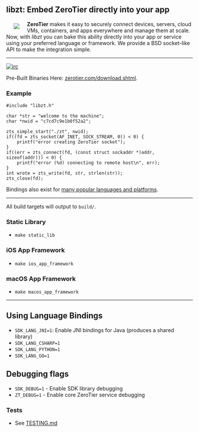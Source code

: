 ## **libzt**: Embed ZeroTier directly into your app

<a href="https://www.zerotier.com"><img src="https://github.com/zerotier/ZeroTierOne/raw/master/artwork/ztapp100.png" align="left" hspace="20" vspace="6"></a>

**ZeroTier** makes it easy to securely connect devices, servers, cloud VMs, containers, and apps everywhere and manage them at scale. Now, with *libzt* you can bake this ability directly into your app or service using your preferred language or framework. We provide a BSD socket-like API to make the integration simple.

<hr>

[![irc](https://img.shields.io/badge/IRC-%23zerotier%20on%20freenode-orange.svg)](https://webchat.freenode.net/?channels=zerotier)

Pre-Built Binaries Here: [zerotier.com/download.shtml](https://zerotier.com/download.shtml?pk_campaign=github_ZeroTierSDK).

### Example

```
#include "libzt.h"

char *str = "welcome to the machine";
char *nwid = "c7cd7c9e1b0f52a2";

zts_simple_start("./zt", nwid);
if((fd = zts_socket(AF_INET, SOCK_STREAM, 0)) < 0) {
	printf("error creating ZeroTier socket");
}
if((err = zts_connect(fd, (const struct sockaddr *)addr, sizeof(addr))) < 0) {
	printf("error (%d) connecting to remote host\n", err);
}
int wrote = zts_write(fd, str, strlen(str));
zts_close(fd);
```

Bindings also exist for [many popular languages and platforms](examples).

***

All build targets will output to `build/`.

### Static Library

 - `make static_lib`

### iOS App Framework
 - `make ios_app_framework`

### macOS App Framework
 - `make macos_app_framework`

***

## Using Language Bindings
 - `SDK_LANG_JNI=1`: Enable JNI bindings for Java (produces a shared library)
 - `SDK_LANG_CSHARP=1`
 - `SDK_LANG_PYTHON=1`
 - `SDK_LANG_GO=1`

## Debugging flags
 - `SDK_DEBUG=1` - Enable SDK library debugging
 - `ZT_DEBUG=1` - Enable core ZeroTier service debugging

### Tests 
 - See [TESTING.md](TESTING.md)